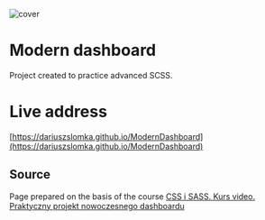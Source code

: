 ![cover](https://dariuszslomka.github.io/ModernDashboard/screen.png)

# Modern dashboard

Project created to practice advanced SCSS.

# Live address

[https://dariuszslomka.github.io/ModernDashboard](https://dariuszslomka.github.io/ModernDashboard)

## Source

Page prepared on the basis of the course [CSS i SASS. Kurs video. Praktyczny projekt nowoczesnego dashboardu](https://helion.pl/ksiazki/css-i-sass-kurs-video-praktyczny-projekt-nowoczesnego-dashboardu-michal-grzasko,vcsssa.htm#format/w)

